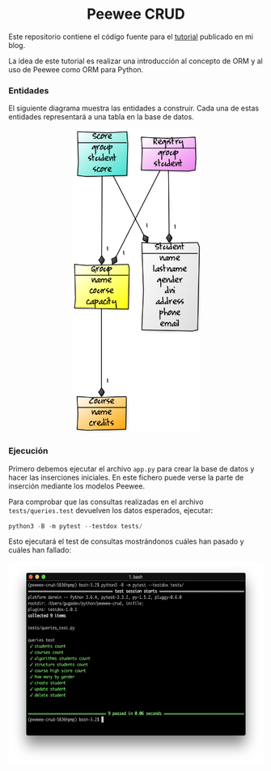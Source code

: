 <h1 align="center">Peewee CRUD</h1>

Este repositorio contiene el código fuente para el [tutorial](https://gugadev.wordpress.com) publicado en mi blog.

La idea de este tutorial es realizar una introducción al concepto de ORM y al uso de Peewee como ORM para Python.


### Entidades

El siguiente diagrama muestra las entidades a construir. Cada una de estas entidades representará a una tabla en la base de datos.

<p align="center"><img src="diagram.png" height="600"></p>

### Ejecución

Primero debemos ejecutar el archivo `app.py` para crear la base de datos y hacer las inserciones iniciales. En este fichero puede verse la parte de inserción mediante los modelos Peewee.

Para comprobar que las consultas realizadas en el archivo `tests/queries.test` devuelven los datos esperados, ejecutar:

```python
python3 -B -m pytest --testdox tests/
```

Esto ejecutará el test de consultas mostrándonos cuáles han pasado y cuáles han fallado:

<p align="center"><img src="tests.png" height="400"></p>